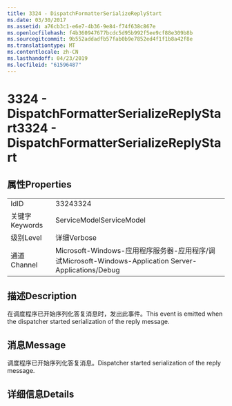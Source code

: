 ```yaml
---
title: 3324 - DispatchFormatterSerializeReplyStart
ms.date: 03/30/2017
ms.assetid: a76cb3c1-e6e7-4b36-9e84-f74f638c867e
ms.openlocfilehash: f4b360947677bcdc5d95b992f5ee9cf88e309b8b
ms.sourcegitcommit: 9b552addadfb57fab0b9e7852ed4f1f1b8a42f8e
ms.translationtype: MT
ms.contentlocale: zh-CN
ms.lasthandoff: 04/23/2019
ms.locfileid: "61596487"
---
```

# <a name="3324---dispatchformatterserializereplystart"></a><span data-ttu-id="7e423-102">3324 - DispatchFormatterSerializeReplyStart</span><span class="sxs-lookup"><span data-stu-id="7e423-102">3324 - DispatchFormatterSerializeReplyStart</span></span>
## <a name="properties"></a><span data-ttu-id="7e423-103">属性</span><span class="sxs-lookup"><span data-stu-id="7e423-103">Properties</span></span>  
  
|||  
|-|-|  
|<span data-ttu-id="7e423-104">Id</span><span class="sxs-lookup"><span data-stu-id="7e423-104">ID</span></span>|<span data-ttu-id="7e423-105">3324</span><span class="sxs-lookup"><span data-stu-id="7e423-105">3324</span></span>|  
|<span data-ttu-id="7e423-106">关键字</span><span class="sxs-lookup"><span data-stu-id="7e423-106">Keywords</span></span>|<span data-ttu-id="7e423-107">ServiceModel</span><span class="sxs-lookup"><span data-stu-id="7e423-107">ServiceModel</span></span>|  
|<span data-ttu-id="7e423-108">级别</span><span class="sxs-lookup"><span data-stu-id="7e423-108">Level</span></span>|<span data-ttu-id="7e423-109">详细</span><span class="sxs-lookup"><span data-stu-id="7e423-109">Verbose</span></span>|  
|<span data-ttu-id="7e423-110">通道</span><span class="sxs-lookup"><span data-stu-id="7e423-110">Channel</span></span>|<span data-ttu-id="7e423-111">Microsoft-Windows-应用程序服务器-应用程序/调试</span><span class="sxs-lookup"><span data-stu-id="7e423-111">Microsoft-Windows-Application Server-Applications/Debug</span></span>|  
  
## <a name="description"></a><span data-ttu-id="7e423-112">描述</span><span class="sxs-lookup"><span data-stu-id="7e423-112">Description</span></span>  
 <span data-ttu-id="7e423-113">在调度程序已开始序列化答复消息时，发出此事件。</span><span class="sxs-lookup"><span data-stu-id="7e423-113">This event is emitted when the dispatcher started serialization of the reply message.</span></span>  
  
## <a name="message"></a><span data-ttu-id="7e423-114">消息</span><span class="sxs-lookup"><span data-stu-id="7e423-114">Message</span></span>  
 <span data-ttu-id="7e423-115">调度程序已开始序列化答复消息。</span><span class="sxs-lookup"><span data-stu-id="7e423-115">Dispatcher started serialization of the reply message.</span></span>  
  
## <a name="details"></a><span data-ttu-id="7e423-116">详细信息</span><span class="sxs-lookup"><span data-stu-id="7e423-116">Details</span></span>
